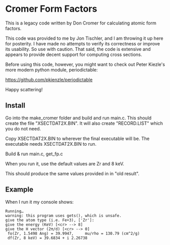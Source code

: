 Cromer Form Factors
===================

This is a legacy code written by Don Cromer for calculating atomic form factors. 

This code was provided to me by Jon Tischler, and I am throwing it up here for posterity. I have made no attempts to verify its correctness or improve its usability. So use with caution. That said, the code is extensive and appears to provide decent support for computing cross sections.

Before using this code, however, you might want to check out Peter Kiezle's more modern python module, periodictable:

https://github.com/pkienzle/periodictable

Happy scattering!


Install
-------

Go into the make_cromer folder and build and run main.c.  This should create the file "XSECTDAT2X.BIN".  It will also create "RECORD.LIST" which you do not need.

Copy XSECTDAT2X.BIN to wherever the final executable will be.  The executable needs XSECTDAT2X.BIN to run.

Build & run main.c, get_fp.c

When you run it, use the default values are Zr and 8 keV.

This should produce the same values provided in in "old result".

Example
-------

When I run it my console shows:

	Running…
	warning: this program uses gets(), which is unsafe.
	give the atom type (i.e. Fe+3), ['Zr']: 
	give the energy (KeV) [<cr> --> 8] 
	give the H vector (2π/d) [<cr> --> 0] 
	 fo(Zr, 1.5498 Ang) = 39.9947,     mu/rho = 130.79 (cm^2/g)
	 df(Zr, 8 keV) = 39.6834 + i 2.26738
